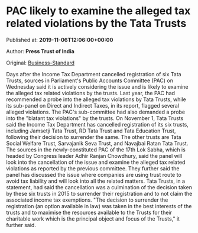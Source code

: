 
# PAC likely to examine the alleged tax related violations by the Tata Trusts

Published at: **2019-11-06T12:06:00+00:00**

Author: **Press Trust of India**

Original: [Business-Standard](https://www.business-standard.com/article/companies/pac-likely-to-examine-the-alleged-tax-related-violations-by-the-tata-trusts-119110601273_1.html)

Days after the Income Tax Department cancelled registration of six Tata Trusts, sources in Parliament's Public Accounts Committee (PAC) on Wednesday said it is actively considering the issue and is likely to examine the alleged tax related violations by the trusts.
Last year, the PAC had recommended a probe into the alleged tax violations by Tata Trusts, while its sub-panel on Direct and Indirect Taxes, in its report, flagged several alleged violations.
The PAC's sub-committee had also demanded a probe into the "blatant tax violations" by the trusts.
On November 1, Tata Trusts said the Income Tax Department has cancelled registration of its six trusts, including Jamsetji Tata Trust, RD Tata Trust and Tata Education Trust, following their decision to surrender the same.
The other trusts are Tata Social Welfare Trust, Sarvajanik Seva Trust, and Navajbai Ratan Tata Trust.
The sources in the newly-constituted PAC of the 17th Lok Sabha, which is headed by Congress leader Adhir Ranjan Chowdhury, said the panel will look into the cancellation of the issue and examine the alleged tax related violations as reported by the previous committee.
They further said the panel has discussed the issue where companies are using trust route to avoid tax liability and will look into all the related matters.
Tata Trusts, in a statement, had said the cancellation was a culmination of the decision taken by these six trusts in 2015 to surrender their registration and to not claim the associated income tax exemptions.
"The decision to surrender the registration (an option available in law) was taken in the best interests of the trusts and to maximise the resources available to the Trusts for their charitable work which is the principal object and focus of the Trusts," it further said.
